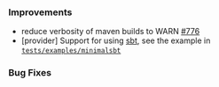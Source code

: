 ### Improvements

- reduce verbosity of maven builds to WARN
 [#776](https://github.com/pulumi/pulumi-java/pull/776)
- [provider] Support for using [sbt](https://www.scala-sbt.org/), see the example in [`tests/examples/minimalsbt`](tests/examples/minimalsbt)

### Bug Fixes
